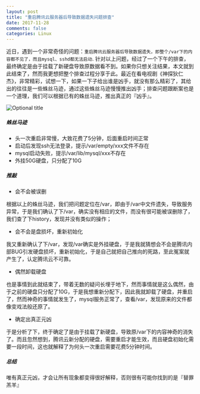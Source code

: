 ```yaml
---
layout: post
title: "重启腾讯云服务器后导致数据遗失问题排查"
date: 2017-11-28
comments: false
categories: Linux
---
```


近日，遇到一个非常奇怪的问题：`重启腾讯云服务器后导致数据遗失，即整个/var下的内容都不见了，而且mysql、sshd都无法启动`. 针对以上问题，经过了一个下午的排查，最终确定是由于挂载了新硬盘导致原数据看不到。如果你只想关注结果，本文就到此结束了，然而我更想把整个排查过程分享于此。最近在看电视剧《神探狄仁杰》，非常精彩，试想一下，如果一下子给出谁是凶手，就没有那么精彩了，其给出的往往是一些蛛丝马迹，通过这些蛛丝马迹慢慢推出凶手；排查问题跟断案也是一个道理，我们可以根据已有的蛛丝马迹，推出真正的『凶手』。

![](https://ss2.bdstatic.com/70cFvnSh_Q1YnxGkpoWK1HF6hhy/it/u=3779694246,1344206214&fm=27&gp=0.jpg "Optional title")

##### 蛛丝马迹

* 头一次重启非常慢，大致花费了5分钟，后面重启时间正常
* 启动后发现ssh无法登录，提示/var/empty/xxx文件不存在
* mysql启动失败，提示/var/lib/mysql/xxx不存在
* 外挂50G硬盘，只分配了10G

##### 推敲

* 会不会被误删

根据以上的蛛丝马迹，我们把问题定位在/var，即由于/var中文件遗失，导致服务异常，于是我们确认了下/var，确实没有相应的文件，而没有很可能被误删除了，我们查了下history，发现并没有类似的操作；

* 会不会是盘损坏，重新初始化

我又重新确认了下/var，发现/var确实是外挂硬盘，于是我就猜想会不会是腾讯内部BUG引发硬盘损坏，重新初始化，于是自己就把自己推向的死路，至此冤案就产生了，认定腾讯云不可靠。


* 偶然卸载硬盘

也是事情到此就结束了，带着无数的疑问长埋于地下，然而事情就是这么偶然，由于之前的硬盘只分配了10G，于是我想重新分配下，因此我就卸载了硬盘，并重启了，然而神奇的事情就发生了，mysql服务正常了，查看/var，发现原来的文件都像变戏法般还原了。

* 确定出真正元凶

于是分析了下，终于确定了是由于挂载了新硬盘，导致原/var下的内容神奇的消失了。而且忽然想到，腾讯云新分配的硬盘，需要重启才能生效，而且硬盘初始化需要一段时间，这也就解释了为何头一次重启需要花费5分钟时间。

##### 总结

唯有真正元凶，才会让所有现象都变得很好解释，否则很有可能你找到的是『替罪羔羊』



